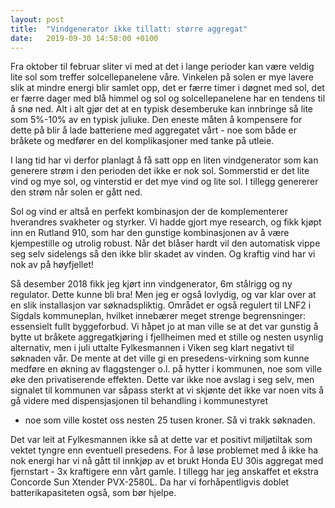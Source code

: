 ```yaml
---
layout: post
title:  "Vindgenerator ikke tillatt: større aggregat"
date:   2019-09-30 14:58:00 +0100
---
```


Fra oktober til februar sliter vi med at det i lange perioder
kan være veldig lite sol som treffer solcellepanelene våre.
Vinkelen på solen er mye lavere slik at mindre energi blir 
samlet opp, det er færre timer i døgnet med sol, det er færre
dager med blå himmel og sol og solcellepanelene har en tendens
til å snø ned. Alt i alt gjør det at en typisk desemberuke kan
innbringe så lite som 5%-10% av en typisk juliuke. Den eneste 
måten å kompensere for dette på blir å lade batteriene med 
aggregatet vårt - noe som både er bråkete og medfører en del 
komplikasjoner med tanke på utleie.

I lang tid har vi derfor planlagt å få satt opp en liten vindgenerator
som kan generere strøm i den perioden det ikke er nok sol. Sommerstid
er det lite vind og mye sol, og vinterstid er det mye vind og lite sol.
I tillegg genererer den strøm når solen er gått ned.

Sol og vind er altså en perfekt kombinasjon der de komplementerer hverandres
svakheter og styrker. Vi hadde gjort mye research, og fikk kjøpt inn
en Rutland 910, som har den gunstige kombinasjonen av å være 
kjempestille og utrolig robust. Når det blåser hardt vil den 
automatisk vippe seg selv sidelengs så den ikke blir skadet av vinden.
Og kraftig vind har vi nok av på høyfjellet!

Så desember 2018 fikk jeg kjørt inn vindgenerator, 6m stålrigg og ny
regulator. Dette kunne bli bra! Men jeg er også lovlydig, og var klar 
over at en slik installasjon var søknadspliktig. Området er også 
regulert til LNF2 i Sigdals kommuneplan, hvilket innebærer meget
strenge begrensninger: essensielt fullt byggeforbud. Vi håpet jo at 
man ville se at det var gunstig å bytte ut bråkete aggregatkjøring 
i fjellheimen med et stille og nesten usynlig alternativ, men
i juli uttalte Fylkesmannen i Viken seg klart negativt til søknaden vår.
De mente at det ville gi en presedens-virkning som kunne medføre
en økning av flaggstenger o.l. på hytter i kommunen, noe som ville øke
den privatiserende effekten. Dette var ikke noe avslag i seg selv, men
signalet til kommunen var såpass sterkt at vi skjønte det ikke var noen
vits å gå videre med dispensjasjonen til behandling i kommunestyret
- noe som ville kostet oss nesten 25 tusen kroner. Så vi trakk søknaden.

Det var leit at Fylkesmannen ikke så at dette var et positivt miljøtiltak
som vektet tyngre enn eventuell presedens. For å løse problemet med 
å ikke ha nok energi har vi nå gått til innkjøp av et brukt Honda EU 30is
aggregat med fjernstart - 3x kraftigere enn vårt gamle. I tillegg har
jeg anskaffet et ekstra Concorde Sun Xtender PVX-2580L. Da har vi 
forhåpentligvis doblet batterikapasiteten også, som bør hjelpe.
